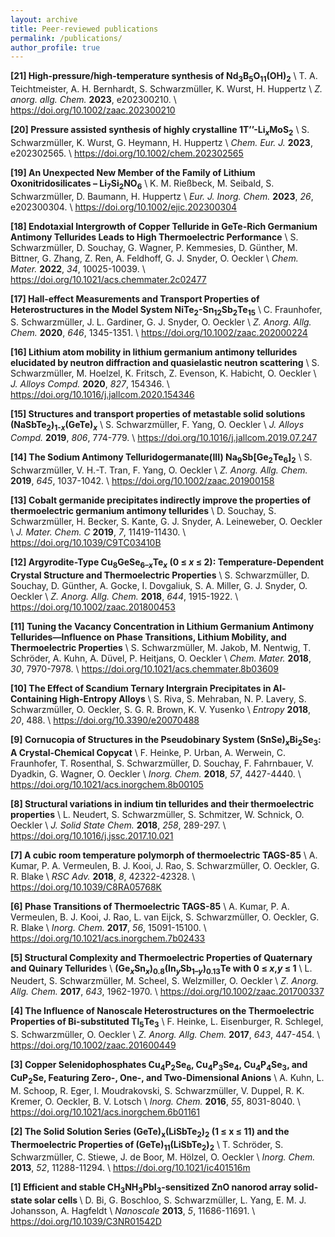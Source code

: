 ```yaml
---
layout: archive
title: Peer-reviewed publications
permalink: /publications/
author_profile: true 
---
```



<b>[21] High-pressure/high-temperature synthesis of Nd<sub>3</sub>B<sub>5</sub>O<sub>11</sub>(OH)<sub>2</sub></b> \\
        T. A. Teichtmeister, A. H. Bernhardt, S. Schwarzmüller, K. Wurst, H. Huppertz \\
        <i>Z. anorg. allg. Chem.</i> <b>2023</b>, e202300210. \\
        <a href="https://doi.org/10.1002/zaac.202300210">https://doi.org/10.1002/zaac.202300210</a>


<b>[20] Pressure assisted synthesis of highly crystalline 1T&rsquo;&rsquo;-Li<sub><em>x</em></sub>MoS<sub>2</sub></b> \\
        S. Schwarzmüller, K. Wurst, G. Heymann, H. Huppertz \\
        <i>Chem. Eur. J.</i> <b>2023</b>, e202302565. \\
        <a href="https://doi.org/10.1002/chem.202302565">https://doi.org/10.1002/chem.202302565</a>


<b>[19] An Unexpected New Member of the Family of Lithium Oxonitridosilicates &ndash; Li<sub>7</sub>Si<sub>2</sub>NO<sub>6</sub></b> \\
        K. M. Rießbeck, M. Seibald, S. Schwarzmüller, D. Baumann, H. Huppertz \\
        <i>Eur. J. Inorg. Chem.</i> <b>2023</b>, <i>26</i>, e202300304. \\
        <a href="https://doi.org/10.1002/ejic.202300304">https://doi.org/10.1002/ejic.202300304</a>


<b>[18] Endotaxial Intergrowth of Copper Telluride in GeTe-Rich Germanium Antimony Tellurides Leads to High Thermoelectric Performance</b> \\
        S. Schwarzmüller, D. Souchay, G. Wagner, P. Kemmesies, D. Günther, M. Bittner, G. Zhang, Z. Ren, A. Feldhoff, G. J. Snyder, O. Oeckler \\
        <i>Chem. Mater.</i> <b>2022</b>, <i>34</i>, 10025-10039. \\
        <a href="https://doi.org/10.1021/acs.chemmater.2c02477">https://doi.org/10.1021/acs.chemmater.2c02477</a>


<b>[17] Hall-effect Measurements and Transport Properties of Heterostructures in the Model System NiTe<sub>2</sub>-Sn<sub>12</sub>Sb<sub>2</sub>Te<sub>15</sub></b> \\
        C. Fraunhofer, S. Schwarzmüller, J. L. Gardiner, G. J. Snyder, O. Oeckler \\
        <i>Z. Anorg. Allg. Chem.</i> <b>2020</b>, <i>646</i>, 1345-1351. \\
        <a href="https://doi.org/10.1002/zaac.202000224">https://doi.org/10.1002/zaac.202000224</a>


<b>[16] Lithium atom mobility in lithium germanium antimony tellurides elucidated by neutron diffraction and quasielastic neutron scattering</b> \\
        S. Schwarzmüller, M. Hoelzel, K. Fritsch, Z. Evenson, K. Habicht, O. Oeckler \\
        <i>J. Alloys Compd.</i> <b>2020</b>, <i>827</i>, 154346. \\
        <a href="https://doi.org/10.1016/j.jallcom.2020.154346">https://doi.org/10.1016/j.jallcom.2020.154346</a>


<b>[15] Structures and transport properties of metastable solid solutions (NaSbTe<sub>2</sub>)<sub>1-<em>x</em></sub>(GeTe)<sub><em>x</em></sub></b> \\
        S. Schwarzmüller, F. Yang, O. Oeckler \\
        <i>J. Alloys Compd.</i> <b>2019</b>, <i>806</i>, 774-779. \\
        <a href="https://doi.org/10.1016/j.jallcom.2019.07.247">https://doi.org/10.1016/j.jallcom.2019.07.247</a>


<b>[14] The Sodium Antimony Telluridogermanate(III) Na<sub>9</sub>Sb[Ge<sub>2</sub>Te<sub>6</sub>]<sub>2</sub></b> \\
        S. Schwarzmüller, V. H.-T. Tran, F. Yang, O. Oeckler \\
        <i>Z. Anorg. Allg. Chem.</i> <b>2019</b>, <i>645</i>, 1037-1042. \\
        <a href="https://doi.org/10.1002/zaac.201900158">https://doi.org/10.1002/zaac.201900158</a>


<b>[13] Cobalt germanide precipitates indirectly improve the properties of thermoelectric germanium antimony tellurides</b> \\
        D. Souchay, S. Schwarzmüller, H. Becker, S. Kante, G. J. Snyder, A. Leineweber, O. Oeckler \\
        <i>J. Mater. Chem. C</i> <b>2019</b>, <i>7</i>, 11419-11430. \\
        <a href="https://doi.org/10.1039/C9TC03410B">https://doi.org/10.1039/C9TC03410B</a>


<b>[12] Argyrodite-Type Cu<sub>8</sub>GeSe<sub>6&ndash;<em>x</em></sub>Te<em><sub>x</sub></em>&nbsp;(0 &le;&nbsp;<em>x</em>&nbsp;&le; 2): Temperature-Dependent Crystal Structure and Thermoelectric Properties</b> \\
        S. Schwarzmüller, D. Souchay, D. Günther, A. Gocke, I. Dovgaliuk, S. A. Miller, G. J. Snyder, O. Oeckler \\
        <i>Z. Anorg. Allg. Chem.</i> <b>2018</b>, <i>644</i>, 1915-1922. \\
        <a href="https://doi.org/10.1002/zaac.201800453">https://doi.org/10.1002/zaac.201800453</a>


<b>[11] Tuning the Vacancy Concentration in Lithium Germanium Antimony Tellurides—Influence on Phase Transitions, Lithium Mobility, and Thermoelectric Properties</b> \\
        S. Schwarzmüller, M. Jakob, M. Nentwig, T. Schröder, A. Kuhn, A. Düvel, P. Heitjans, O. Oeckler \\
        <i>Chem. Mater.</i> <b>2018</b>, <i>30</i>, 7970-7978. \\
        <a href="https://doi.org/10.1021/acs.chemmater.8b03609">https://doi.org/10.1021/acs.chemmater.8b03609</a>


<b>[10] The Effect of Scandium Ternary Intergrain Precipitates in Al-Containing High-Entropy Alloys</b> \\
        S. Riva, S. Mehraban, N. P. Lavery, S. Schwarzmüller, O. Oeckler, S. G. R. Brown, K. V. Yusenko \\
        <i>Entropy</i> <b>2018</b>, <i>20</i>, 488. \\
        <a href="https://doi.org/10.3390/e20070488">https://doi.org/10.3390/e20070488</a>


<b>[9] Cornucopia of Structures in the Pseudobinary System (SnSe)<sub><em>x</em></sub>Bi<sub>2</sub>Se<sub>3</sub>: A Crystal-Chemical Copycat</b> \\
       F. Heinke, P. Urban, A. Werwein, C. Fraunhofer, T. Rosenthal, S. Schwarzmüller, D. Souchay, F. Fahrnbauer, V. Dyadkin, G. Wagner, O. Oeckler \\
       <i>Inorg. Chem.</i> <b>2018</b>, <i>57</i>, 4427-4440. \\
       <a href="https://doi.org/10.1021/acs.inorgchem.8b00105">https://doi.org/10.1021/acs.inorgchem.8b00105</a>


<b>[8] Structural variations in indium tin tellurides and their thermoelectric properties</b> \\
       L. Neudert, S. Schwarzmüller, S. Schmitzer, W. Schnick, O. Oeckler \\
       <i>J. Solid State Chem.</i> <b>2018</b>, <i>258</i>, 289-297. \\
       <a href="https://doi.org/10.1016/j.jssc.2017.10.021">https://doi.org/10.1016/j.jssc.2017.10.021</a>


<b>[7] A cubic room temperature polymorph of thermoelectric TAGS-85</b> \\
       A. Kumar, P. A. Vermeulen, B. J. Kooi, J. Rao, S. Schwarzmüller, O. Oeckler, G. R. Blake \\
       <i>RSC Adv.</i> <b>2018</b>, <i>8</i>, 42322-42328. \\
       <a href="https://doi.org/10.1039/C8RA05768K">https://doi.org/10.1039/C8RA05768K</a>


<b>[6] Phase Transitions of Thermoelectric TAGS-85</b> \\
       A. Kumar, P. A. Vermeulen, B. J. Kooi, J. Rao, L. van Eijck, S. Schwarzmüller, O. Oeckler, G. R. Blake \\
       <i>Inorg. Chem.</i> <b>2017</b>, <i>56</i>, 15091-15100. \\
       <a href="https://doi.org/10.1021/acs.inorgchem.7b02433">https://doi.org/10.1021/acs.inorgchem.7b02433</a>


<b>[5] Structural Complexity and Thermoelectric Properties of Quaternary and Quinary Tellurides</b> \\
       <b>(Ge<em><sub>x</sub></em>Sn<sub><em>x</em></sub>)<sub>0.8</sub>(In<em><sub>y</sub></em>Sb<sub>1&ndash;<em>y</em></sub>)<sub>0.13</sub>Te with 0 &le;&nbsp;<em>x</em>,<em>y</em>&nbsp;&le; 1</b> \\
       L. Neudert, S. Schwarzmüller, M. Scheel, S. Welzmiller, O. Oeckler \\
       <i>Z. Anorg. Allg. Chem.</i> <b>2017</b>, <i>643</i>, 1962-1970. \\
       <a href="https://doi.org/10.1002/zaac.201700337">https://doi.org/10.1002/zaac.201700337</a>


<b>[4] The Influence of Nanoscale Heterostructures on the Thermoelectric Properties of Bi-substituted Tl<sub>5</sub>Te<sub>3</sub></b> \\
       F. Heinke, L. Eisenburger, R. Schlegel, S. Schwarzmüller, O. Oeckler \\
       <i>Z. Anorg. Allg. Chem.</i> <b>2017</b>, <i>643</i>, 447-454. \\
       <a href="https://doi.org/10.1002/zaac.201600449">https://doi.org/10.1002/zaac.201600449</a>


<b>[3] Copper Selenidophosphates Cu<sub>4</sub>P<sub>2</sub>Se<sub>6</sub>, Cu<sub>4</sub>P<sub>3</sub>Se<sub>4</sub>, Cu<sub>4</sub>P<sub>4</sub>Se<sub>3</sub>, and CuP<sub>2</sub>Se, Featuring Zero-, One-, and Two-Dimensional Anions</b> \\
       A. Kuhn, L. M. Schoop, R. Eger, I. Moudrakovski, S. Schwarzmüller, V. Duppel, R. K. Kremer, O. Oeckler, B. V. Lotsch \\
       <i>Inorg. Chem.</i> <b>2016</b>, <i>55</i>, 8031-8040. \\
       <a href="https://doi.org/10.1021/acs.inorgchem.6b01161">https://doi.org/10.1021/acs.inorgchem.6b01161</a>


<b>[2] The Solid Solution Series (GeTe)<sub>x</sub>(LiSbTe<sub>2</sub>)<sub>2</sub> (1 ≤ x ≤ 11) and the Thermoelectric Properties of (GeTe)<sub>11</sub>(LiSbTe<sub>2</sub>)<sub>2</sub></b> \\
       T. Schröder, S. Schwarzmüller, C. Stiewe, J. de Boor, M. Hölzel, O. Oeckler \\
       <i>Inorg. Chem.</i> <b>2013</b>, <i>52</i>, 11288-11294. \\
       <a href="https://doi.org/10.1021/ic401516m">https://doi.org/10.1021/ic401516m</a>


<b>[1] Efficient and stable CH<sub>3</sub>NH<sub>3</sub>PbI<sub>3</sub>-sensitized ZnO nanorod array solid-state solar cells </b> \\
       D. Bi, G. Boschloo, S. Schwarzmüller, L. Yang, E. M. J. Johansson, A. Hagfeldt \\
       <i>Nanoscale</i> <b>2013</b>, <i>5</i>, 11686-11691. \\
       <a href="https://doi.org/10.1039/C3NR01542D">https://doi.org/10.1039/C3NR01542D</a> 


